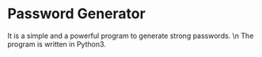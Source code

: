 # Password Generator

It is a simple and a powerful program to generate strong passwords. \n
The program is written in Python3. 
